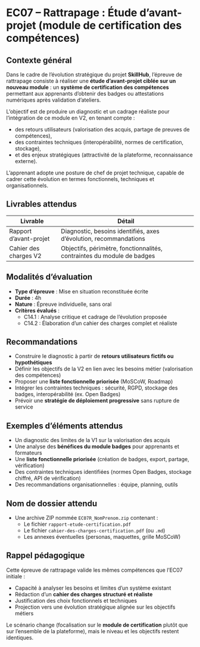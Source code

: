 # EC07 – Rattrapage : Étude d’avant-projet (module de certification des compétences)

## Contexte général

Dans le cadre de l’évolution stratégique du projet **SkillHub**, l’épreuve de rattrapage consiste à réaliser une **étude
d’avant-projet ciblée sur un nouveau module** : un **système de certification des compétences** permettant aux
apprenants d’obtenir des badges ou attestations numériques après validation d’ateliers.

L’objectif est de produire un diagnostic et un cadrage réaliste pour l’intégration de ce module en V2, en tenant
compte :

- des retours utilisateurs (valorisation des acquis, partage de preuves de compétences),
- des contraintes techniques (interopérabilité, normes de certification, stockage),
- et des enjeux stratégiques (attractivité de la plateforme, reconnaissance externe).

L’apprenant adopte une posture de chef de projet technique, capable de cadrer cette évolution en termes fonctionnels,
techniques et organisationnels.

## Livrables attendus

| Livrable               | Détail                                                                 |
|------------------------|------------------------------------------------------------------------|
| Rapport d’avant-projet | Diagnostic, besoins identifiés, axes d’évolution, recommandations      |
| Cahier des charges V2  | Objectifs, périmètre, fonctionnalités, contraintes du module de badges |

## Modalités d’évaluation

- **Type d’épreuve** : Mise en situation reconstituée écrite
- **Durée** : 4h
- **Nature** : Épreuve individuelle, sans oral
- **Critères évalués** :
    - C14.1 : Analyse critique et cadrage de l’évolution proposée
    - C14.2 : Élaboration d’un cahier des charges complet et réaliste

## Recommandations

- Construire le diagnostic à partir de **retours utilisateurs fictifs ou hypothétiques**
- Définir les objectifs de la V2 en lien avec les besoins métier (valorisation des compétences)
- Proposer une **liste fonctionnelle priorisée** (MoSCoW, Roadmap)
- Intégrer les contraintes techniques : sécurité, RGPD, stockage des badges, interopérabilité (ex. Open Badges)
- Prévoir une **stratégie de déploiement progressive** sans rupture de service

## Exemples d’éléments attendus

- Un diagnostic des limites de la V1 sur la valorisation des acquis
- Une analyse des **bénéfices du module badges** pour apprenants et formateurs
- Une **liste fonctionnelle priorisée** (création de badges, export, partage, vérification)
- Des contraintes techniques identifiées (normes Open Badges, stockage chiffré, API de vérification)
- Des recommandations organisationnelles : équipe, planning, outils

## Nom de dossier attendu

- Une archive ZIP nommée `EC07R_NomPrenom.zip` contenant :
    - Le fichier `rapport-etude-certification.pdf`
    - Le fichier `cahier-des-charges-certification.pdf` (ou `.md`)
    - Les annexes éventuelles (personas, maquettes, grille MoSCoW)

## Rappel pédagogique

Cette épreuve de rattrapage valide les mêmes compétences que l’EC07 initiale :

- Capacité à analyser les besoins et limites d’un système existant
- Rédaction d’un **cahier des charges structuré et réaliste**
- Justification des choix fonctionnels et techniques
- Projection vers une évolution stratégique alignée sur les objectifs métiers

Le scénario change (focalisation sur le **module de certification** plutôt que sur l’ensemble de la plateforme), mais le
niveau et les objectifs restent identiques.
